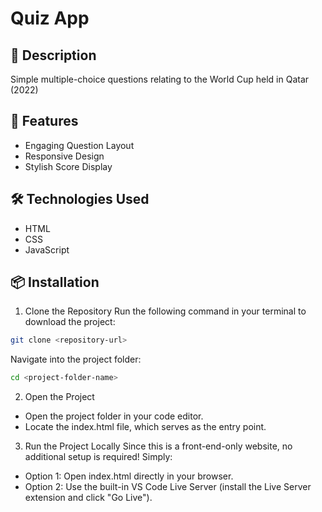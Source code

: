 # Quiz App

## 📝 Description

Simple multiple-choice questions relating to the World Cup held in Qatar (2022)

## 🚀 Features

- Engaging Question Layout
- Responsive Design
- Stylish Score Display

## 🛠️ Technologies Used

- HTML
- CSS
- JavaScript

## 📦 Installation

1. Clone the Repository
Run the following command in your terminal to download the project:

```bash
git clone <repository-url>

```

Navigate into the project folder:

```bash
cd <project-folder-name>

```

2. Open the Project
- Open the project folder in your code editor.
- Locate the index.html file, which serves as the entry point.
3. Run the Project Locally
Since this is a front-end-only website, no additional setup is required! Simply:
- Option 1: Open index.html directly in your browser.
- Option 2: Use the built-in VS Code Live Server (install the Live Server extension and click "Go Live").
